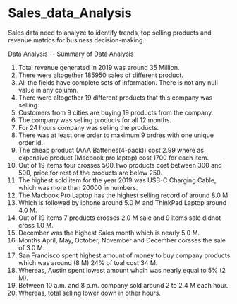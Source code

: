 # Sales_data_Analysis
Sales data need to analyze to identify trends, top selling products and revenue matrics for business decision-making.

 Data Analysis --  Summary of Data Analysis
1. Total revenue generated in 2019 was around 35 Million.
2. There were altogether 185950 sales of different product.
3. All the fields have complete sets of information. There is not any null value in any column.
4. There were altogether 19 different products that this company was selling.
5. Customers from 9 cities are buying 19 products from the company.
6. The company was selling products for all 12 months.
7. For 24 hours company was selling the products.
8. There was at least one order to maximum 9 ordres with one unique order id.
9. The cheap product (AAA Batteries(4-pack)) cost 2.99 where as expensive product (Macbook
pro laptop) cost 1700 for each item.
10. Out of 19 items four crosses 500.Two products cost between 300 and 500, price for rest of
the products are below 250.
11. The highest sold item for the year 2019 was USB-C Charging Cable, which was more than
20000 in numbers.
12. The Macbook Pro Laptop has the highest selling record of around 8.0 M.
13. Which is followed by iphone around 5.0 M and ThinkPad Laptop around 4.0 M.
14. Out of 19 items 7 products crosses 2.0 M sale and 9 items sale didnot cross 1.0 M.
15. December was the highest Sales month which is nearly 5.0 M.
16. Months April, May, October, November and December corsses the sale of 3.0 M.
17. San Francisco spent highest amount of money to buy company products which was around
(8 M) 24% of toal cost 34 M.
18. Whereas, Austin spent lowest amount whcih was nearly equal to 5% (2 M).
19. Between 10 a.m. and 8 p.m. company sold around 2 to 2.4 M each hour.
20. Whereas, total selling lower down in other hours.
